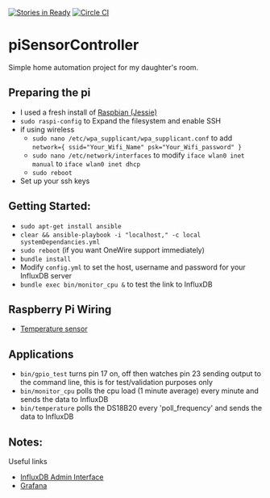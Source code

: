 [![Stories in Ready](https://badge.waffle.io/Tom-Davidson/piSensorController.png?label=ready&title=Ready)](https://waffle.io/Tom-Davidson/piSensorController) [![Circle CI](https://circleci.com/gh/Tom-Davidson/piSensorController.svg?style=svg)](https://circleci.com/gh/Tom-Davidson/piSensorController)
# piSensorController
Simple home automation project for my daughter's room.

## Preparing the pi
 - I used a fresh install of [Raspbian (Jessie)](https://www.raspberrypi.org/downloads/raspbian/)
 - `sudo raspi-config` to Expand the filesystem and enable SSH
 - if using wireless
   - `sudo nano /etc/wpa_supplicant/wpa_supplicant.conf` to add `network={ ssid="Your_Wifi_Name" psk="Your_Wifi_password" }`
   - `sudo nano /etc/network/interfaces` to modify `iface wlan0 inet manual` to `iface wlan0 inet dhcp`
   - `sudo reboot`
 - Set up your ssh keys

## Getting Started:
 - `sudo apt-get install ansible`
 - `clear && ansible-playbook -i "localhost," -c local systemDependancies.yml`
 - `sudo reboot` (if you want OneWire support immediately)
 - `bundle install`
 - Modify `config.yml` to set the host, username and password for your InfluxDB server
 - `bundle exec bin/monitor_cpu &` to test the link to InfluxDB

## Raspberry Pi Wiring
 - [Temperature sensor](https://learn.adafruit.com/adafruits-raspberry-pi-lesson-11-ds18b20-temperature-sensing?view=all#hardware)

## Applications
 - `bin/gpio_test` turns pin 17 on, off then watches pin 23 sending output to the command line, this is for test/validation purposes only
 - `bin/monitor_cpu` polls the cpu load (1 minute average) every minute and sends the data to InfluxDB
 - `bin/temperature` polls the DS18B20 every 'poll_frequency' and sends the data to InfluxDB

## Notes:
Useful links
 - [InfluxDB Admin Interface](http://influxdb-server:8083/)
 - [Grafana](http://grafana-server:3000/)

